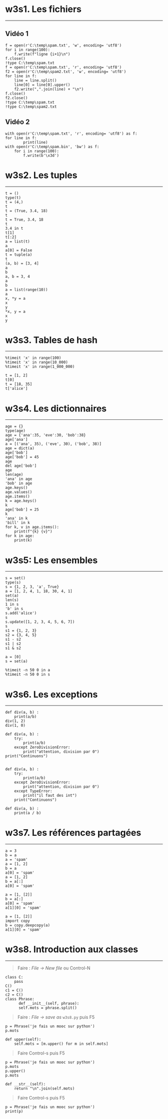 
# w3s1. Les fichiers
-------------

## Vidéo 1

    f = open(r'C:\temp\spam.txt', 'w', encoding= 'utf8')
    for i in range(100):
        f.write(f"ligne {i+1}\n")
    f.close()
    !type C:\temp\spam.txt
    f = open(r'C:\temp\spam.txt', 'r', encoding= 'utf8')
    f2 = open(r'C:\temp\spam2.txt', 'w', encoding= 'utf8')
    for line in f:
        line = line.split()
        line[0] = line[0].upper()
        f2.write(",".join(line) + "\n")
    f.close()
    f2.close()
    !type C:\temp\spam.txt
    !type C:\temp\spam2.txt

## Vidéo 2

    with open(r'C:\temp\spam.txt', 'r', encoding= 'utf8') as f:
    for line in f:
            print(line)
    with open(r'C:\temp\spam.bin', 'bw') as f:
        for i in range(100):
            f.write(b'\x3d')

# w3s2. Les tuples
-------------

    t = ()
    type(t)
    t = (4,)
    t
    t = (True, 3.4, 18)
    t
    t = True, 3.4, 18
    t
    3.4 in t
    t[1]
    t[:2]
    a = list(t)
    a
    a[0] = False
    t = tuple(a)
    t
    (a, b) = [3, 4]
    a
    b
    a, b = 3, 4
    a
    b
    a = list(range(10))
    a
    x, *y = a
    x
    y
    *x, y = a
    x
    y

# w3s3. Tables de hash
-------------

    %timeit 'x' in range(100)
    %timeit 'x' in range(10_000)
    %timeit 'x' in range(1_000_000)

    t = [1, 2]
    t[0]
    t = [18, 35]
    t['alice']

# w3s4. Les dictionnaires
-------------

    age = {}
    type(age)
    age = {'ana':35, 'eve':30, 'bob':38}
    age['ana']
    a = [('ana', 35), ('eve', 30), ('bob', 38)]
    age = dict(a)
    age['bob']
    age['bob'] = 45
    age
    del age['bob']
    age
    len(age)
    'ana' in age
    'bob' in age
    age.keys()
    age.values()
    age.items()
    k = age.keys()
    k
    age['bob'] = 25
    k
    'ana' in k
    'bill' in k
    for k, v in age.items():
        print(f"{k} {v}")
    for k in age:
        print(k)

# w3s5: Les ensembles
-------------

    s = set()
    type(s)
    s = {1, 2, 3, 'a', True}
    a = [1, 2, 4, 1, 18, 30, 4, 1]
    set(a)
    len(s)
    1 in s
    'b' in s
    s.add('alice')
    s
    s.update([1, 2, 3, 4, 5, 6, 7])
    s
    s1 = {1, 2, 3}
    s2 = {3, 4, 5}
    s1 - s2
    s1 | s2
    s1 & s2

    a = [0]
    s = set(a)

    %timeit -n 50 0 in a
    %timeit -n 50 0 in s

# w3s6. Les exceptions
-------------

    def div(a, b) :
        print(a/b)
    div(1, 2)
    div(1, 0)

    def div(a, b) :
        try:
            print(a/b)
        except ZeroDivisionError:
            print("attention, division par 0")
    print("Continuons")


    def div(a, b) :
        try:
            print(a/b)
        except ZeroDivisionError:
            print("attention, division par 0")
        except TypeError:
            print("il faut des int")
        print("Continuons")

    def div(a, b) :
        print(a / b)

# w3s7. Les références partagées
-------------

    a = 3
    b = a
    a = 'spam'
    a = [1, 2]
    b = a
    a[0] = 'spam'
    a = [1, 2]
    b = a[:]
    a[0] = 'spam'

    a = [1, [2]]
    b = a[:]
    a[0] = 'spam'
    a[1][0] = 'spam'

    a = [1, [2]]
    import copy
    b = copy.deepcopy(a)
    a[1][0] = 'spam'

# w3s8. Introduction aux classes
-------------

> Faire : *File → New file* ou Control-N

    class C:
        pass
    C()
    c1 = C()
    c2 = C()
    class Phrase:
          def __init__(self, phrase):
          self.mots = phrase.split()
> Faire : *File → save as* `w3s8.py` puis F5

    p = Phrase('je fais un mooc sur python')
    p.mots

    def upper(self):
        self.mots = [m.upper() for m in self.mots]
> Faire Control-s puis F5

    p = Phrase('je fais un mooc sur python')
    p.mots
    p.upper()
    p.mots

    def __str__(self):
        return "\n".join(self.mots)
>Faire Control-s puis F5

    
    p = Phrase('je fais un mooc sur python')
    print(p)

